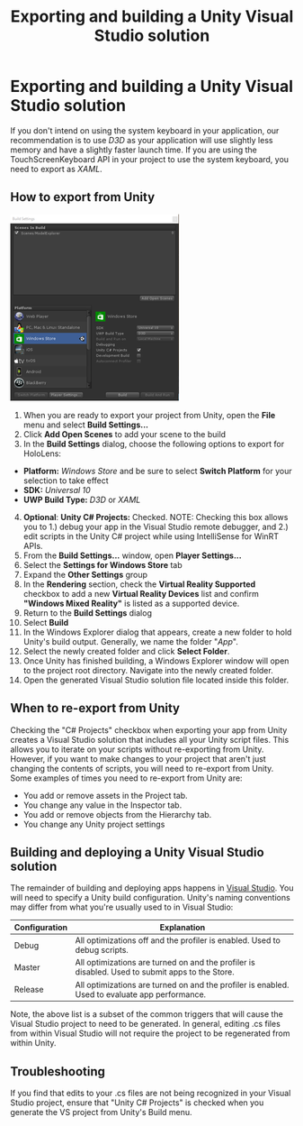 ﻿---
title: Exporting and building a Unity Visual Studio solution
description: 
author: 
ms.author: mazeller
ms.date: 2/28/2018
ms.topic: article
keywords: 
---



# Exporting and building a Unity Visual Studio solution

If you don't intend on using the system keyboard in your application, our recommendation is to use *D3D* as your application will use slightly less memory and have a slightly faster launch time. If you are using the TouchScreenKeyboard API in your project to use the system keyboard, you need to export as *XAML*.

## How to export from Unity

![Unity build settings](images/unitybuildsettings-300px.png)
1.  When you are ready to export your project from Unity, open the **File** menu and select **Build Settings...**
2.  Click **Add Open Scenes** to add your scene to the build
3.  In the **Build Settings** dialog, choose the following options to export for HoloLens:
* **Platform:** *Windows Store* and be sure to select **Switch Platform** for your selection to take effect
* **SDK:** *Universal 10*
* **UWP Build Type:** *D3D* or *XAML*
4.  **Optional**: **Unity C# Projects:** Checked. NOTE: Checking this box allows you to 1.) debug your app in the Visual Studio remote debugger, and 2.) edit scripts in the Unity C# project while using IntelliSense for WinRT APIs.
5.  From the **Build Settings...** window, open **Player Settings...**
6.  Select the **Settings for Windows Store** tab
7.  Expand the **Other Settings** group
8.  In the **Rendering** section, check the **Virtual Reality Supported** checkbox to add a new **Virtual Reality Devices** list and confirm **"Windows Mixed Reality"** is listed as a supported device.
9.  Return to the **Build Settings** dialog
10. Select **Build**
11. In the Windows Explorer dialog that appears, create a new folder to hold Unity's build output. Generally, we name the folder "*App*".
12. Select the newly created folder and click **Select Folder**.
13. Once Unity has finished building, a Windows Explorer window will open to the project root directory. Navigate into the newly created folder.
14. Open the generated Visual Studio solution file located inside this folder.

## When to re-export from Unity

Checking the "C# Projects" checkbox when exporting your app from Unity creates a Visual Studio solution that includes all your Unity script files. This allows you to iterate on your scripts without re-exporting from Unity. However, if you want to make changes to your project that aren't just changing the contents of scripts, you will need to re-export from Unity. Some examples of times you need to re-export from Unity are:
* You add or remove assets in the Project tab.
* You change any value in the Inspector tab.
* You add or remove objects from the Hierarchy tab.
* You change any Unity project settings

## Building and deploying a Unity Visual Studio solution

The remainder of building and deploying apps happens in [Visual Studio](using-visual-studio.md). You will need to specify a Unity build configuration. Unity's naming conventions may differ from what you're usually used to in Visual Studio:

|  Configuration  |  Explanation | 
|----------|----------|
|  Debug  |  All optimizations off and the profiler is enabled. Used to debug scripts. | 
|  Master  |  All optimizations are turned on and the profiler is disabled. Used to submit apps to the Store. | 
|  Release  |  All optimizations are turned on and the profiler is enabled. Used to evaluate app performance. | 

Note, the above list is a subset of the common triggers that will cause the Visual Studio project to need to be generated. In general, editing .cs files from within Visual Studio will not require the project to be regenerated from within Unity.

## Troubleshooting

If you find that edits to your .cs files are not being recognized in your Visual Studio project, ensure that "Unity C# Projects" is checked when you generate the VS project from Unity's Build menu.